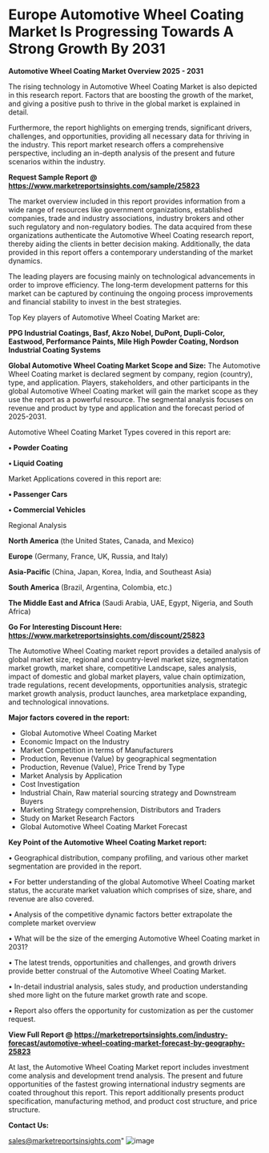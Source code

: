 # Europe Automotive Wheel Coating Market Is Progressing Towards A Strong Growth By 2031

<Strong> Automotive Wheel Coating Market Overview 2025 - 2031</strong>

The rising technology in Automotive Wheel Coating Market is also depicted in this research report. Factors that are boosting the growth of the market, and giving a positive push to thrive in the global market is explained in detail.

Furthermore, the report highlights on emerging trends, significant drivers, challenges, and opportunities, providing all necessary data for thriving in the industry. This report market research offers a comprehensive perspective, including an in-depth analysis of the present and future scenarios within the industry.

<strong>Request Sample Report @ <a href=https://www.marketreportsinsights.com/sample/25823>https://www.marketreportsinsights.com/sample/25823</a></strong>

The market overview included in this report provides information from a wide range of resources like government organizations, established companies, trade and industry associations, industry brokers and other such regulatory and non-regulatory bodies. The data acquired from these organizations authenticate the Automotive Wheel Coating research report, thereby aiding the clients in better decision making. Additionally, the data provided in this report offers a contemporary understanding of the market dynamics.

The leading players are focusing mainly on technological advancements in order to improve efficiency. The long-term development patterns for this market can be captured by continuing the ongoing process improvements and financial stability to invest in the best strategies.

Top Key players of Automotive Wheel Coating Market are:

<strong>PPG Industrial Coatings, Basf, Akzo Nobel, DuPont, Dupli-Color, Eastwood, Performance Paints, Mile High Powder Coating, Nordson Industrial Coating Systems</strong>

<strong><b>Global Automotive Wheel Coating Market Scope and Size:</b></strong>
The Automotive Wheel Coating market is declared segment by company, region (country), type, and application. Players, stakeholders, and other participants in the global Automotive Wheel Coating market will gain the market scope as they use the report as a powerful resource. The segmental analysis focuses on revenue and product by type and application and the forecast period of 2025-2031.

Automotive Wheel Coating Market Types covered in this report are:

<strong>• Powder Coating

• Liquid Coating</strong>

Market Applications covered in this report are:

<strong>• Passenger Cars

• Commercial Vehicles</strong> 

Regional Analysis

<strong>North America</strong> (the United States, Canada, and Mexico)

<strong>Europe</strong> (Germany, France, UK, Russia, and Italy)

<strong>Asia-Pacific</strong> (China, Japan, Korea, India, and Southeast Asia)

<strong>South America</strong> (Brazil, Argentina, Colombia, etc.)

<strong>The Middle East and Africa</strong> (Saudi Arabia, UAE, Egypt, Nigeria, and South Africa)

<strong>Go For Interesting Discount Here: <a href=https://www.marketreportsinsights.com/discount/25823>https://www.marketreportsinsights.com/discount/25823</a></strong>

The Automotive Wheel Coating market report provides a detailed analysis of global market size, regional and country-level market size, segmentation market growth, market share, competitive Landscape, sales analysis, impact of domestic and global market players, value chain optimization, trade regulations, recent developments, opportunities analysis, strategic market growth analysis, product launches, area marketplace expanding, and technological innovations.

<strong><b>Major factors covered in the report:</b></strong>
<ul>
  <li>Global Automotive Wheel Coating Market </li>
  <li>Economic Impact on the Industry</li>
  <li>Market Competition in terms of Manufacturers</li>
  <li>Production, Revenue (Value) by geographical segmentation</li>
  <li>Production, Revenue (Value), Price Trend by Type</li>
  <li>Market Analysis by Application</li>
  <li>Cost Investigation</li>
  <li>Industrial Chain, Raw material sourcing strategy and Downstream Buyers</li>
  <li>Marketing Strategy comprehension, Distributors and Traders</li>
  <li>Study on Market Research Factors</li>
  <li>Global Automotive Wheel Coating Market Forecast</li>
</ul>

<strong><b>Key Point of the Automotive Wheel Coating Market report:</b></strong>

• Geographical distribution, company profiling, and various other market segmentation are provided in the report.

• For better understanding of the global Automotive Wheel Coating market status, the accurate market valuation which comprises of size, share, and revenue are also covered.

• Analysis of the competitive dynamic factors better extrapolate the complete market overview

• What will be the size of the emerging Automotive Wheel Coating market in 2031?

• The latest trends, opportunities and challenges, and growth drivers provide better construal of the Automotive Wheel Coating Market.

• In-detail industrial analysis, sales study, and production understanding shed more light on the future market growth rate and scope.

• Report also offers the opportunity for customization as per the customer request.

<strong><b>View Full Report @ <a href=https://marketreportsinsights.com/industry-forecast/automotive-wheel-coating-market-forecast-by-geography-25823>https://marketreportsinsights.com/industry-forecast/automotive-wheel-coating-market-forecast-by-geography-25823</a></b></strong>


At last, the Automotive Wheel Coating Market report includes investment come analysis and development trend analysis. The present and future opportunities of the fastest growing international industry segments are coated throughout this report. This report additionally presents product specification, manufacturing method, and product cost structure, and price structure.

<strong>Contact Us:</strong>

sales@marketreportsinsights.com"
![image](https://github.com/user-attachments/assets/5ddeb305-90c0-4ec3-9b48-acbd344a8fd4)
